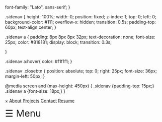 <!DOCTYPE html>
<html lang="en">
<head>
  <title>Adri V2</title>
  <meta charset="utf-8">
  <meta name="viewport" content="width=device-width, initial-scale=1">
  <link rel="stylesheet" href="https://maxcdn.bootstrapcdn.com/bootstrap/4.3.1/css/bootstrap.min.css">
  <script src="https://ajax.googleapis.com/ajax/libs/jquery/3.4.1/jquery.min.js"></script>
  <script src="https://cdnjs.cloudflare.com/ajax/libs/popper.js/1.14.7/umd/popper.min.js"></script>
  <script src="https://maxcdn.bootstrapcdn.com/bootstrap/4.3.1/js/bootstrap.min.js"></script>
  <html>
<head>
<meta name="viewport" content="width=device-width, initial-scale=1">
<meta name="viewport" content="width=device-width, initial-scale=1">
<style>
body {
  .bg {
  /* The image used */
  background-image: url("images/AdriCreates.jpg");

  /* Full height */
  height: 100%; 

  /* Center and scale the image nicely */
  background-position: center;
  background-repeat: no-repeat;
  background-size: cover;
}
</style>
</head>
<body>

<div class="bg"></div>


</body>
</html>

  font-family: "Lato", sans-serif;
}

.sidenav {
  height: 100%;
  width: 0;
  position: fixed;
  z-index: 1;
  top: 0;
  left: 0;
  background-color: #111;
  overflow-x: hidden;
  transition: 0.5s;
  padding-top: 60px;
  text-align:center;
}

.sidenav a {
  padding: 8px 8px 8px 32px;
  text-decoration: none;
  font-size: 25px;
  color: #818181;
  display: block;
  transition: 0.3s;

}

.sidenav a:hover{
  color: #f1f1f1;
}

.sidenav .closebtn {
  position: absolute;
  top: 0;
  right: 25px;
  font-size: 36px;
  margin-left: 50px;
}

@media screen and (max-height: 450px) {
  .sidenav {padding-top: 15px;}
  .sidenav a {font-size: 18px;}
}
</style>
</head>
<body>

<div id="mySidenav" class="sidenav">
  <a href="javascript:void(0)" class="closebtn" onclick="closeNav()">&times;</a>
  <a href="#">About</a>
  <a href="#">Projects</a>
  <a href="#">Contact</a>
  <a href="#">Resume</a>
</div>

<span style="font-size:30px;cursor:pointer" onclick="openNav()">&#9776; Menu</span>

<script>
function openNav() {
  document.getElementById("mySidenav").style.width = "100%";
}

function closeNav() {
  document.getElementById("mySidenav").style.width = "0";
}
</script>

<style>
body, html {
  height: 100%;
  margin: 0;
}


</style>
</head>
<body>

<div class="bg"></div>


</body>
</html>
